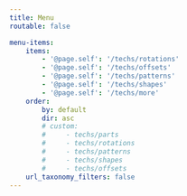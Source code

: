 ```yaml
---
title: Menu
routable: false

menu-items:
    items:
        - '@page.self': '/techs/rotations'
        - '@page.self': '/techs/offsets'
        - '@page.self': '/techs/patterns'
        - '@page.self': '/techs/shapes'
        - '@page.self': '/techs/more'
    order:
        by: default
        dir: asc
        # custom: 
        #     - techs/parts
        #     - techs/rotations
        #     - techs/patterns
        #     - techs/shapes
        #     - techs/offsets
    url_taxonomy_filters: false
---
```

